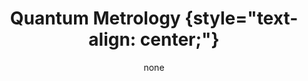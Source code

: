 ---
title: '#### Quantum Metrology {style="text-align: center;"}'
date: none
type: landing
tags:
  - mater
# Your landing page sections - add as many different content blocks as you like

sections:
  - block: markdown
    id: mater-1
    content:
      title: '## Quantum Materials'
      subtitle: "[ Back   ](../../research_lines)"
      text: |
        <html lang="en">
        <body>
          <img src="featured.jpg" align="left" hspace="20" vspace="20" width="300" />
          <p>
          This research line in quantum materials focuses on the interaction between these materials and light, whether in the form of quantized photons in cavity quantum electrodynamics (QED) setups or classical laser fields. We explore how light can be used to manipulate and control the electronic, magnetic, and optical properties of quantum materials, leading to fascinating phenomena and potential technological applications. By leveraging the unique properties of quantum materials and the tunability of light, we aim to develop novel functionalities such as ultrafast control of quantum states, generation of exotic phases of matter, and realization of novel quantum devices for information processing and sensing. This interdisciplinary field combines concepts from condensed matter physics, quantum optics, and materials science, offering exciting opportunities for fundamental discoveries and technological innovation.
        </body>
        </html>  
    design:
      columns: 1
  - block: markdown
    id: button
    content:
      title: 
      subtitle: 
      text: |
        <p class="text-center">
        <a class="lead" href="../../research_lines/">Back</a></p>
    design:
      columns: 1
---